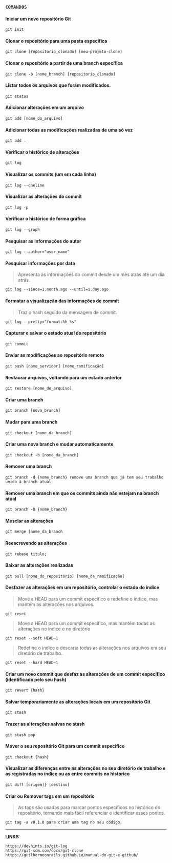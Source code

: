 ### `COMANDOS`


#### Iniciar um novo repositório Git
```
git init
```

#### Clonar o repositório para uma pasta específica
```
git clone [repositorio_clonado] [meu-projeto-clone]
```

#### Clonar o repositório a partir de uma branch específica
```
git clone -b [nome_branch] [repositorio_clonado]
```

#### Listar todos os arquivos que foram modificados.
```
git status
```
 
#### Adicionar alterações em um arquivo
```
git add [nome_do_arquivo]
```

#### Adicionar todas as modificações realizadas de uma só vez
```
git add .
```

#### Verificar o histórico de alterações
```
git log
```

#### Visualizar os commits (um em cada linha)
```
git log --oneline
```

#### Visualizar as alterações do commit
```
git log -p
```

#### Verificar o histórico de forma gráfica
```
git log --graph
```

#### Pesquisar as informações do autor
```
git log --author="user_name"
```

#### Pesquisar informações por data
> Apresenta as informações do commit desde um mês atrás até um dia atrás.
```
git log --since=1.month.ago --until=1.day.ago
```

#### Formatar a visualização das informações de commit
> Traz o hash seguido da mensagem de commit.
```
git log --pretty="format:%h %s"
```

#### Capturar e salvar o estado atual do repositório
```
git commit
```

#### Enviar as modificações ao repositório remoto
```
git push [nome_servidor] [nome_ramificação]
```

#### Restaurar arquivos, voltando para um estado anterior
```
git restore [nome_do_arquivo]
```

#### Criar uma branch
```
git branch [nova_branch]
```

#### Mudar para uma branch
```
git checkout [nome_da_branch]
```

#### Criar uma nova branch e mudar automaticamente
```
git checkout -b [nome_da_branch]
```

#### Remover uma branch
```
git branch -d {nome_branch} remove uma branch que já tem seu trabalho unido à branch atual
```

#### Remover uma branch em que os commits ainda não estejam na branch atual
```
git branch -D {nome_branch}
```

#### Mesclar as alterações
```
git merge [nome_da_branch
```

#### Reescrevendo as alterações 
```
git rebase titulo;
```

#### Baixar as alterações realizadas
```
git pull [nome_do_repositório] [nome_da_ramificação]
```

#### Desfazer as alterações em um repositório, controlar o estado do índice
> Move a HEAD para um commit específico e redefine o índice, mas mantém as alterações nos arquivos.
```
git reset 
```

> Move a HEAD para um commit específico, mas mantém todas as alterações no índice e no diretório
```
git reset --soft HEAD~1
```
> Redefine o índice e descarta todas as alterações nos arquivos em seu diretório de trabalho.
```
git reset --hard HEAD~1
```
#### Criar um novo commit que desfaz as alterações de um commit específico (identificado pelo seu hash)
```
git revert {hash}
```

#### Salvar temporariamente as alterações locais em um repositório Git
```
git stash
```

#### Trazer as alterações salvas no stash
```
git stash pop
```

#### Mover o seu repositório Git para um commit específico
```
git checkout {hash}
```

#### Visualizar as diferenças entre as alterações no seu diretório de trabalho e as registradas no índice ou as entre commits no histórico
```
git diff [origem]} [destino]
```

#### Criar ou Remover tags em um repositório
> As tags são usadas para marcar pontos específicos no histórico do repositório, tornando mais fácil referenciar e identificar esses pontos.
```
git tag -a v0.1.0 para criar uma tag no seu código;
```

----------------------------------------------------------------------------------------
 **LINKS**
  ```
  https://devhints.io/git-log
  https://git-scm.com/docs/git-clone
  https://guilhermeonrails.github.io/manual-do-git-e-github/
  ```
